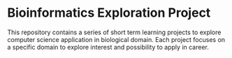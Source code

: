 # Bioinformatics Exploration Project

This repository contains a series of short term learning projects to explore computer science application in biological domain. Each project focuses on a specific domain to explore interest and possibility to apply in career.


